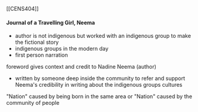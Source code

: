 [[CENS404]]

#### Journal of a Travelling Girl, Neema
- author is not indigenous but worked with an indigenous group to make the fictional story
- indigenous groups in the modern day
- first person narration

foreword gives context and credit to Nadine Neema (author)
- written by someone deep inside the community to refer and support Neema's credibility in writing about the indigenous groups cultures


"Nation" caused by being born in the same area
or
"Nation" caused by the community of people

